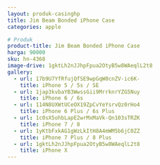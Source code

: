 ```yaml
---
layout: produk-casinghp
title: Jim Beam Bonded iPhone Case
categories: apple

# Produk
product-title: Jim Beam Bonded iPhone Case
harga: 90000
sku: hn-4368
image-drive: 1gktLh2nJJhpFpua2OtyB5w8WAeqlL2t8
gallery:
  - url: 17b9U7YfRfujQfSE9wpGqW0cnZV-ic6K-
    title: iPhone 5 / 5s / SE
  - url: 1jap3kvbaYB3WwssGii9MrrknrYZG5Nuy
    title: iPhone 6 / 6s
  - url: 114N8UXWtUCeOX19ZpCvYeYsrvQz0rHo4
    title: iPhone 6 Plus / 6s Plus
  - url: 1c0sX5ohbLapE2wrMxMaVk-Qn103sTRZK
    title: iPhone 7 / 8
  - url: 1yKtbFxkAG1gWzLkItH8A4mWM5b6jC0ZZ
    title: iPhone 7 Plus / 8 Plus
  - url: 1gktLh2nJJhpFpua2OtyB5w8WAeqlL2t8
    title: iPhone X
---
```

